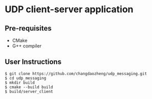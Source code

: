# UDP client-server application

## Pre-requisites 
- CMake 
- G++ compiler

## User Instructions 
```
$ git clone https://github.com/changdaozheng/udp_messaging.git
$ cd udp_messaging
$ mkdir build
$ cmake --build build
$ build/server_client
```
